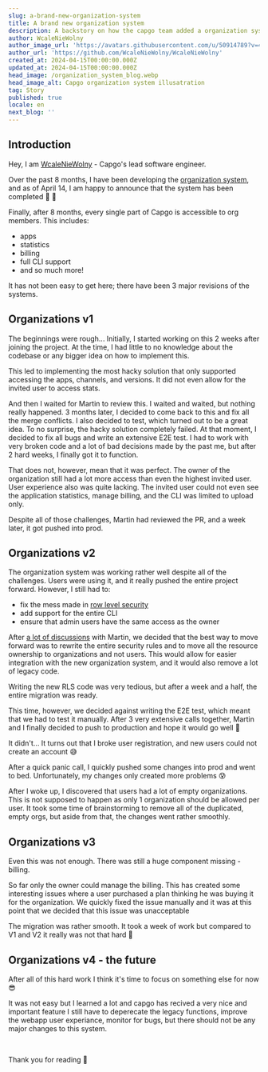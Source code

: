 ```yaml
---
slug: a-brand-new-organization-system
title: A brand new organization system
description: A backstory on how the capgo team added a organization system
author: WcaleNieWolny
author_image_url: 'https://avatars.githubusercontent.com/u/50914789?v=4'
author_url: 'https://github.com/WcaleNieWolny/WcaleNieWolny'
created_at: 2024-04-15T00:00:00.000Z
updated_at: 2024-04-15T00:00:00.000Z
head_image: /organization_system_blog.webp
head_image_alt: Capgo organization system illusatration
tag: Story
published: true
locale: en
next_blog: ''
---
```


## Introduction

Hey, I am [WcaleNieWolny](https://github.com/WcaleNieWolny/WcaleNieWolny) - Capgo's lead software engineer.

Over the past 8 months, I have been developing the [organization system](/docs/webapp/organization-system/), and as of April 14, I am happy to announce that the system has been completed 🎉 🎊

Finally, after 8 months, every single part of Capgo is accessible to org members. This includes:
 - apps
 - statistics
 - billing
 - full CLI support
 - and so much more!

It has not been easy to get here; there have been 3 major revisions of the systems.

## Organizations v1

The beginnings were rough... Initially, I started working on this 2 weeks after joining the project. 
At the time, I had little to no knowledge about the codebase or any bigger idea on how to implement this.

This led to implementing the most hacky solution that only supported accessing the apps, channels, and versions.
It did not even allow for the invited user to access stats.

And then I waited for Martin to review this. I waited and waited, but nothing really happened. 3 months later, I decided to come back to this and fix all the merge conflicts. I also decided to test, which turned out to be a great idea.
To no surprise, the hacky solution completely failed. At that moment, I decided to fix all bugs and write an extensive E2E test.
I had to work with very broken code and a lot of bad decisions made by the past me, but after 2 hard weeks, I finally got it to function.

That does not, however, mean that it was perfect. The owner of the organization still had a lot more access than even the highest invited user. User experience also was quite lacking. The invited user could not even see the application statistics, manage billing, and the CLI was limited to upload only. 

Despite all of those challenges, Martin had reviewed the PR, and a week later, it got pushed into prod. 

## Organizations v2

The organization system was working rather well despite all of the challenges. Users were using it, and it really pushed the entire project forward. However, I still had to:
 - fix the mess made in [row level security](https://supabase.com/docs/guides/auth/row-level-security)
 - add support for the entire CLI
 - ensure that admin users have the same access as the owner

After [a lot of discussions](https://github.com/Cap-go/capgo/issues/564) with Martin, we decided that the best way to move forward was to rewrite the entire security rules and to move all the resource ownership to organizations and not users.
This would allow for easier integration with the new organization system, and it would also remove a lot of legacy code.

Writing the new RLS code was very tedious, but after a week and a half, the entire migration was ready.

This time, however, we decided against writing the E2E test, which meant that we had to test it manually. After 3 very extensive calls together, Martin and I finally decided to push to production and hope it would go well 🙏

It didn't... It turns out that I broke user registration, and new users could not create an account 😅

After a quick panic call, I quickly pushed some changes into prod and went to bed. Unfortunately, my changes only created more problems 😰

After I woke up, I discovered that users had a lot of empty organizations. This is not supposed to happen as only 1 organization should be allowed per user. It took some time of brainstorming to remove all of the duplicated, empty orgs, but aside from that, the changes went rather smoothly.

## Organizations v3

Even this was not enough. There was still a huge component missing - billing.

So far only the owner could manage the billing. This has created some interesting issues where a user purchased a plan thinking he was buying it for the organization. 
We quickly fixed the issue manually and it was at this point that we decided that this issue was unacceptable

The migration was rather smooth. It took a week of work but compared to V1 and V2 it really was not that hard 🚀

## Organizations v4 - the future

After all of this hard work I think it's time to focus on something else for now 😎

It was not easy but I learned a lot and capgo has recived a very nice and important feature
I still have to deperecate the legacy functions, improve the webapp user experiance, monitor for bugs, 
but there should not be any major changes to this system.


<br>

Thank you for reading 🚀
